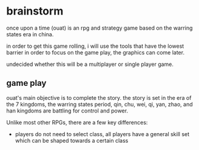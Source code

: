 # brainstorm

once upon a time (ouat) is an rpg and strategy game based on the warring states era in china.

in order to get this game rolling, i will use the tools that have the lowest barrier in order
to focus on the game play, the graphics can come later.

undecided whether this will be a multiplayer or single player game.

## game play

ouat's main objective is to complete the story.  the story is set in the era of the 7 kingdoms, the warring states period, qin, chu, wei, qi, yan, zhao, and han kingdoms are battling for control and power.

Unlike most other RPGs, there are a few key differences:

* players do not need to select class, all players have a general skill set which can be shaped towards a certain class

